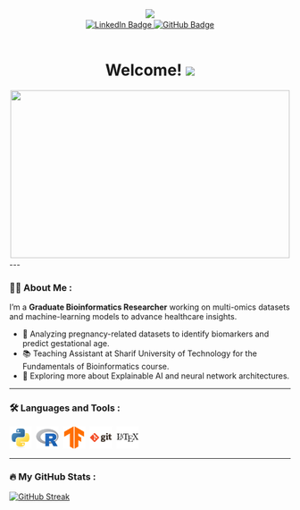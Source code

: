 <div id="header" align="center">
  <img src="https://media.giphy.com/media/L1R1tvI9svkIWwpVYr/giphy.gif" width="500"/>
  <div id="badges">
    <a href="https://www.linkedin.com/in/your-linkedin-profile">
      <img src="https://img.shields.io/badge/LinkedIn-black?style=for-the-badge&logo=linkedin&logoColor=white" alt="LinkedIn Badge"/>
    </a>
    <a href="https://www.github.com/your-github-username">
      <img src="https://img.shields.io/badge/GitHub-black?style=for-the-badge&logo=github&logoColor=white" alt="GitHub Badge"/>
    </a>
    <!-- Add more badges if necessary -->
  </div>
  <img src="https://komarev.com/ghpvc/?username=your-github-username&style=flat-square&color=gray" alt=""/>
  <h1>
    Welcome!
    <img src="https://media.giphy.com/media/hvRJCLFzcasrR4ia7z/giphy.gif" width="30px"/>
  </h1>
</div>
<div align="center">
  <img src="https://media.giphy.com/media/30pdYnh6VSw5mWD0Z0/giphy.gif" width="500" height="300"/>
</div>
---

### 👩‍💻 About Me :
I’m a **Graduate Bioinformatics Researcher** working on multi-omics datasets and machine-learning models to advance healthcare insights.
- 🔬 Analyzing pregnancy-related datasets to identify biomarkers and predict gestational age.
- 📚 Teaching Assistant at Sharif University of Technology for the Fundamentals of Bioinformatics course.
- 🤖 Exploring more about Explainable AI and neural network architectures.

---

### 🛠 Languages and Tools :
<div>
  <img src="https://github.com/devicons/devicon/blob/master/icons/python/python-original.svg" title="Python" alt="Python" width="40" height="40"/>&nbsp;
  <img src="https://github.com/devicons/devicon/blob/master/icons/r/r-original.svg" title="R" alt="R" width="40" height="40"/>&nbsp;
  <img src="https://github.com/devicons/devicon/blob/master/icons/tensorflow/tensorflow-original.svg" title="TensorFlow" alt="TensorFlow" width="40" height="40"/>&nbsp;
  <img src="https://github.com/devicons/devicon/blob/master/icons/git/git-original-wordmark.svg" title="Git" alt="Git" width="40" height="40"/>&nbsp;
  <img src="https://github.com/devicons/devicon/blob/master/icons/latex/latex-original.svg" title="LaTeX" alt="LaTeX" width="40" height="40"/>&nbsp;
  <!-- Add other tools as relevant -->
</div>

---

### 🔥 My GitHub Stats :
[![GitHub Streak](http://github-readme-streak-stats.herokuapp.com?user=your-github-username&theme=dark&background=000000)](https://git.io/streak-stats)

